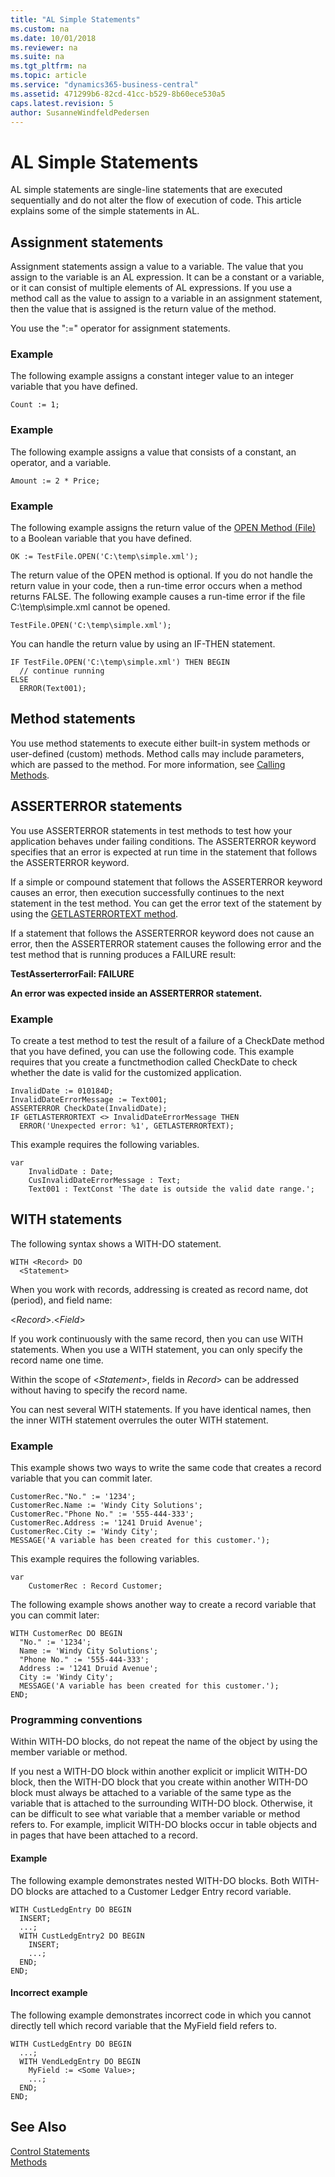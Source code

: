 ```yaml
---
title: "AL Simple Statements"
ms.custom: na
ms.date: 10/01/2018
ms.reviewer: na
ms.suite: na
ms.tgt_pltfrm: na
ms.topic: article
ms.service: "dynamics365-business-central"
ms.assetid: 471299b6-82cd-41cc-b529-8b60ece530a5
caps.latest.revision: 5
author: SusanneWindfeldPedersen
---
```




# AL Simple Statements
AL simple statements are single-line statements that are executed sequentially and do not alter the flow of execution of code. This article explains some of the simple statements in AL.   

## Assignment statements
Assignment statements assign a value to a variable. The value that you assign to the variable is an AL expression. It can be a constant or a variable, or it can consist of multiple elements of AL expressions. If you use a method call as the value to assign to a variable in an assignment statement, then the value that is assigned is the return value of the method.  

 You use the ":=" operator for assignment statements.  

### Example  
 The following example assigns a constant integer value to an integer variable that you have defined.  

```  
Count := 1;  
```  

### Example  
 The following example assigns a value that consists of a constant, an operator, and a variable.  

```  
Amount := 2 * Price;  
```  

### Example  
 The following example assigns the return value of the [OPEN Method (File)](methods/devenv-open-method-file.md) to a Boolean variable that you have defined.  

```  
OK := TestFile.OPEN('C:\temp\simple.xml');  
```  

 The return value of the OPEN method is optional. If you do not handle the return value in your code, then a run-time error occurs when a method returns FALSE. The following example causes a run-time error if the file C:\temp\simple.xml cannot be opened.  

```  
TestFile.OPEN('C:\temp\simple.xml');  
```  

 You can handle the return value by using an IF-THEN statement.  

```  
IF TestFile.OPEN('C:\temp\simple.xml') THEN BEGIN  
  // continue running  
ELSE  
  ERROR(Text001);  
```  

## Method statements
You use method statements to execute either built-in system methods or user-defined (custom) methods. Method calls may include parameters, which are passed to the method. For more information, see [Calling Methods](devenv-al-methods.md#CallMethod). 

## ASSERTERROR statements
You use ASSERTERROR statements in test methods to test how your application behaves under failing conditions. The ASSERTERROR keyword specifies that an error is expected at run time in the statement that follows the ASSERTERROR keyword.  

 If a simple or compound statement that follows the ASSERTERROR keyword causes an error, then execution successfully continues to the next statement in the test method. You can get the error text of the statement by using the [GETLASTERRORTEXT method](methods/devenv-GETLASTERRORTEXT-method.md).  

 If a statement that follows the ASSERTERROR keyword does not cause an error, then the ASSERTERROR statement causes the following error and the test method that is running produces a FAILURE result:  

 **TestAsserterrorFail: FAILURE**  

 **An error was expected inside an ASSERTERROR statement.**  

### Example  
 To create a test method to test the result of a failure of a CheckDate method that you have defined, you can use the following code. This example requires that you create a functmethodion called CheckDate to check whether the date is valid for the customized application.  

```  
InvalidDate := 010184D;  
InvalidDateErrorMessage := Text001;  
ASSERTERROR CheckDate(InvalidDate);  
IF GETLASTERRORTEXT <> InvalidDateErrorMessage THEN  
  ERROR('Unexpected error: %1', GETLASTERRORTEXT);  
```  

This example requires the following variables.

```  
var
    InvalidDate : Date;
    CusInvalidDateErrorMessage : Text; 
    Text001 : TextConst 'The date is outside the valid date range.';
```  

## WITH statements
The following syntax shows a WITH-DO statement.  

```  
WITH <Record> DO  
  <Statement>  
```  

 When you work with records, addressing is created as record name, dot \(period\), and field name:  

 <*Record*>.<*Field*>  

 If you work continuously with the same record, then you can use WITH statements. When you use a WITH statement, you can only specify the record name one time.  

 Within the scope of <*Statement*>, fields in *Record*> can be addressed without having to specify the record name.  

 You can nest several WITH statements. If you have identical names, then the inner WITH statement overrules the outer WITH statement.  

### Example  
 This example shows two ways to write the same code that creates a record variable that you can commit later.  

```  
CustomerRec."No." := '1234';  
CustomerRec.Name := 'Windy City Solutions';  
CustomerRec."Phone No." := '555-444-333';  
CustomerRec.Address := '1241 Druid Avenue';  
CustomerRec.City := 'Windy City';  
MESSAGE('A variable has been created for this customer.');  
```  

This example requires the following variables.

```  
var
    CustomerRec : Record Customer;
```  

 The following example shows another way to create a record variable that you can commit later: 

```  
WITH CustomerRec DO BEGIN  
  "No." := '1234';  
  Name := 'Windy City Solutions';  
  "Phone No." := '555-444-333';  
  Address := '1241 Druid Avenue';  
  City := 'Windy City';  
  MESSAGE('A variable has been created for this customer.');  
END;  
```  

### Programming conventions  
 Within WITH-DO blocks, do not repeat the name of the object by using the member variable or method.  

 If you nest a WITH-DO block within another explicit or implicit WITH-DO block, then the WITH-DO block that you create within another WITH-DO block must always be attached to a variable of the same type as the variable that is attached to the surrounding WITH-DO block. Otherwise, it can be difficult to see what variable that a member variable or method refers to. For example, implicit WITH-DO blocks occur in table objects and in pages that have been attached to a record.  

#### Example  
 The following example demonstrates nested WITH-DO blocks. Both WITH-DO blocks are attached to a Customer Ledger Entry record variable.  

```  
WITH CustLedgEntry DO BEGIN  
  INSERT;  
  ...;  
  WITH CustLedgEntry2 DO BEGIN  
    INSERT;  
    ...;  
  END;  
END;  
```  

#### Incorrect example  
 The following example demonstrates incorrect code in which you cannot directly tell which record variable that the MyField field refers to.  

```  
WITH CustLedgEntry DO BEGIN  
  ...;  
  WITH VendLedgEntry DO BEGIN  
    MyField := <Some Value>;  
    ...;  
  END;  
END;  
```  

## See Also
[Control Statements](devenv-al-control-statements.md)  
[Methods](devenv-al-methods.md)  